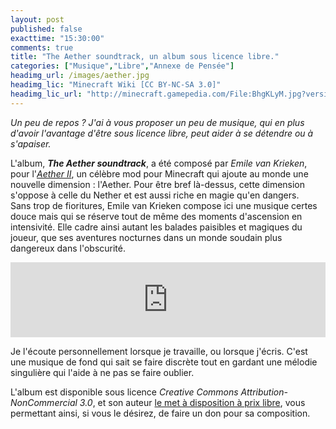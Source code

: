 ```yaml
---
layout: post
published: false
exacttime: "15:30:00"
comments: true
title: "The Aether soundtrack, un album sous licence libre."
categories: ["Musique","Libre","Annexe de Pensée"]
headimg_url: /images/aether.jpg
headimg_lic: "Minecraft Wiki [CC BY-NC-SA 3.0]"
headimg_lic_url: "http://minecraft.gamepedia.com/File:BhgKLyM.jpg?version=1dc00e9eeb826c60b3d3395627672e70"
---
```

*Un peu de repos ? J'ai à vous proposer un peu de musique, qui en plus d'avoir l'avantage d'être sous licence libre, peut aider à se détendre ou à s'apaiser.*

L'album, ***The Aether soundtrack***, a été composé par *Emile van Krieken*, pour l'*[Aether II](http://www.aetherii.com/)*, un célèbre mod pour Minecraft qui ajoute au monde une nouvelle dimension : l'Aether. Pour être bref là-dessus, cette dimension s'oppose à celle du Nether et est aussi riche en magie qu'en dangers.  
Sans trop de fioritures, Emile van Krieken compose ici une musique certes douce mais qui se réserve tout de même des moments d'ascension en intensivité. Elle cadre ainsi autant les balades paisibles et magiques du joueur, que ses aventures nocturnes dans un monde soudain plus dangereux dans l'obscurité.

<iframe style="border: 0; width: 100%; height: 120px;" src="https://bandcamp.com/EmbeddedPlayer/album=1979777228/size=large/bgcol=ffffff/linkcol=0687f5/tracklist=false/artwork=small/transparent=true/" seamless><a href="https://music.emilevankrieken.com/album/the-aether-soundtrack-music">The Aether soundtrack music by Emile van Krieken</a> </iframe>

Je l'écoute personnellement lorsque je travaille, ou lorsque j'écris. C'est une musique de fond qui sait se faire discrète tout en gardant une mélodie singulière qui l'aide à ne pas se faire oublier.

L'album est disponible sous licence *Creative Commons Attribution-NonCommercial 3.0*, et son auteur [le met à disposition à prix libre](http://music.emilevankrieken.com/album/the-aether-soundtrack-music), vous permettant ainsi, si vous le désirez, de faire un don pour sa composition.